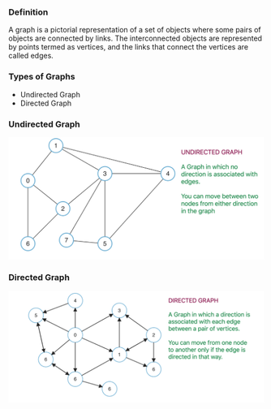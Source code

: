 ### Definition

A graph is a pictorial representation of a set of objects where some pairs of objects are connected by links. The interconnected objects are represented by points termed as vertices, and the links that connect the vertices are called edges.

### Types of Graphs
   - Undirected Graph
   - Directed Graph

### Undirected Graph
<img src="images/undirected-graph.png"/>

### Directed Graph
<img src="images/directed-graph.png"/>
